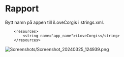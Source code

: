 
# Rapport

Bytt namn på appen till iLoveCorgis i strings.xml.

```
    <resources>
        <string name="app_name">iLoveCorgis</string>
    </resources>
```

![Screenshots/Screenshot_20240325_124939.png](Screenshots/Screenshot_20240325_124939.png)